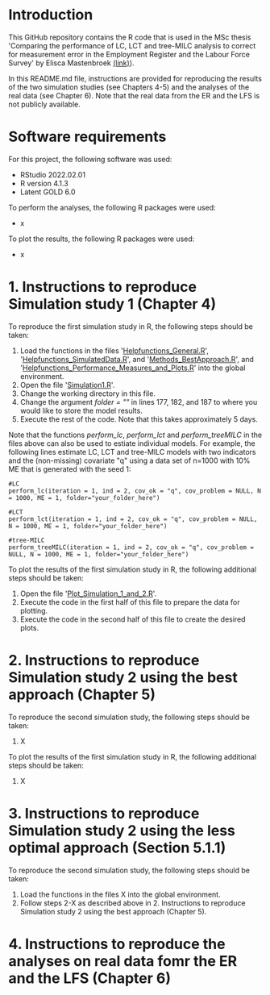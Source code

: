# Introduction

This GitHub repository contains the R code that is used in the MSc thesis 'Comparing the performance of LC, LCT and tree-MILC analysis to correct for measurement error in the Employment Register and the Labour Force Survey' by Elisca Mastenbroek [(link)](https://github.com/eliscamastenbroek/master_thesis/blob/main/MSc_thesis.pdf)).

In this README.md file, instructions are provided for reproducing the results of the two simulation studies (see Chapters 4-5) and the analyses of the real data (see Chapter 6). Note that the real data from the ER and the LFS is not publicly available.

# Software requirements
For this project, the following software was used:
- RStudio 2022.02.01
- R version 4.1.3
- Latent GOLD 6.0

To perform the analyses, the following R packages were used:
- x

To plot the results, the following R packages were used:
- x


# 1. Instructions to reproduce Simulation study 1 (Chapter 4)
To reproduce the first simulation study in R, the following steps should be taken:
1. Load the functions in the files '[Helpfunctions_General.R](https://github.com/eliscamastenbroek/master_thesis/blob/main/Functions/Helpfunctions_General.R)', '[Helpfunctions_SimulatedData.R](https://github.com/eliscamastenbroek/master_thesis/blob/main/Functions/Helpfunctions_SimulatedData.R)', and '[Methods_BestApproach.R](https://github.com/eliscamastenbroek/master_thesis/blob/main/Functions/Methods_BestApproach.R)', and '[Helpfunctions_Performance_Measures_and_Plots.R](https://github.com/eliscamastenbroek/master_thesis/blob/main/Functions/Helpfunctions_Performance_Measures_and_Plots.R)' into the global environment.
2. Open the file '[Simulation1.R](https://github.com/eliscamastenbroek/master_thesis/blob/main/Simulation/Simulation1.R)'.
3. Change the working directory in this file.
4. Change the argument _folder = ""_ in lines 177, 182, and 187 to where you would like to store the model results.
5. Execute the rest of the code. Note that this takes approximately 5 days.

Note that the functions _perform_lc_, _perform_lct_ and _perform_treeMILC_ in the files above can also be used to estiate individual models. For example, the following lines estimate LC, LCT and tree-MILC models with two indicators and the (non-missing) covariate "q" using a data set of n=1000 with 10% ME that is generated with the seed 1:
```{r}
#LC
perform_lc(iteration = 1, ind = 2, cov_ok = "q", cov_problem = NULL, N = 1000, ME = 1, folder="your_folder_here")

#LCT
perform_lct(iteration = 1, ind = 2, cov_ok = "q", cov_problem = NULL, N = 1000, ME = 1, folder="your_folder_here")

#tree-MILC
perform_treeMILC(iteration = 1, ind = 2, cov_ok = "q", cov_problem = NULL, N = 1000, ME = 1, folder="your_folder_here")
```

To plot the results of the first simulation study in R, the following additional steps should be taken:
1. Open the file '[Plot_Simulation_1_and_2.R](https://github.com/eliscamastenbroek/master_thesis/blob/main/Simulation/Plot_Simulation_1_and_2.R)'.
2. Execute the code in the first half of this file to prepare the data for plotting.
3. Execute the code in the second half of this file to create the desired plots. 

# 2. Instructions to reproduce Simulation study 2 using the best approach (Chapter 5)
To reproduce the second simulation study, the following steps should be taken:
1. X

To plot the results of the first simulation study in R, the following additional steps should be taken:
1. X
   
# 3. Instructions to reproduce Simulation study 2 using the less optimal approach (Section 5.1.1)
To reproduce the second simulation study, the following steps should be taken:
1. Load the functions in the files X into the global environment.
2. Follow steps 2-X as described above in 2. Instructions to reproduce Simulation study 2 using the best approach (Chapter 5).

# 4. Instructions to reproduce the analyses on real data fomr the ER and the LFS (Chapter 6)
